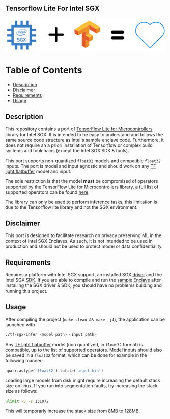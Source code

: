 ## Tensorflow Lite For Intel SGX

![](header.png)

Table of Contents
=================

  * [Description](#Description)
  * [Disclaimer](#Disclaimer)
  * [Requirements](#Requirements)
  * [Usage](#Usage)

## Description

This repository contains a port of [TensorFlow Lite for Microcontrollers](https://www.tensorflow.org/lite/microcontrollers) library for Intel SGX. It is intended to be easy to understand and follows the same source code structure as Intel's sample enclave code. Furthermore, it does not require an a priori installation of Tensorflow or complex build systems and toolchains (except the Intel SGX SDK & tools).

This port supports non-quantized `float32` models and compatible `float32` inputs. The port is model and input agnostic and should work on any [TF light flatbuffer](https://www.tensorflow.org/lite/convert) model and input. 

The sole restriction is that the model **must** be compromised of operators supported by the TensorFlow Lite for Microcontrollers library, a full list of supported operators can be found [here](https://github.com/tensorflow/tensorflow/blob/master/tensorflow/lite/micro/all_ops_resolver.cc).

The library can only be used to perform inference tasks, this limitation is due to the Tensorflow lite library and not the SGX environment.

## Disclaimer

This port is designed to facilitate research on privacy preserving ML in the context of Intel SGX Enclaves. As such, it is not intended to be used in production and should not be used to protect model or data confidentiality.

## Requirements

Requires a platform with Intel SGX support, an installed SGX [driver](https://github.com/intel/linux-sgx-driver) and the Intel SGX [SDK](https://github.com/intel/linux-sgx). If you are able to compile and run the [sample Enclave](https://github.com/intel/linux-sgx/tree/master/SampleCode/SampleEnclave) after installing the SGX driver & SDK, you should have no problems building and running this project.

## Usage

After compiling the project (`make clean && make -j4`), the application can be launched with 

```bash
./tf-sgx-infer <model path> <input path>
```

Any  [TF light flatbuffer](https://www.tensorflow.org/lite/convert)  model (non quantized, in `float32` format) is compatible, up to the list of supported operators. Model inputs should also be saved in a `float32` format, which can be done for example in the following manner:

```python
nparr.astype('float32').tofile('input.bin')
```

Loading large models from disk might require increasing the default stack size on linux. If you run into segmentation faults, try increasing the stack size as follows:

```bash
ulimit -S -s 131072   
```

This will temporarly increase the stack size from 8MB to 128MB.
